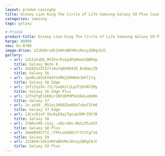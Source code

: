 ```yaml
---
layout: produk-casinghp
title: Disney Lion King The Circle of Life Samsung Galaxy S9 Plus Case
categories: samsung
tags: galaxy

# Produk
product-title: Disney Lion King The Circle of Life Samsung Galaxy S9 Plus Case
harga: 90000
sku: hn-0788
image-drive: 1ZiW10rsOk1VWYaBOVMx1RnzyZQRgC6JC
gallery:
  - url: 12GIohzDE_MVZVerRibg4PpK6ek3QBRXp
    title: Galaxy Note 8
  - url: 1m2AZso3TI2lsAufq6b0O4ZO_BvBqwjZ9
    title: Galaxy S6
  - url: 1peDLu6CGEY04YnVMHjGKRDmkJbP7jlq_
    title: Galaxy S6 Edge
  - url: 1VfiTq1Xb-72L7zwQkSlZLpZT2bYN7ZMy
    title: Galaxy S6 Edge Plus
  - url: 1Zfn3fgE1kKBir1NFdOPHPb2UAaLaQmRm
    title: Galaxy S7
  - url: 1n-azU0__R52oi309OZkwRDaTvbwfIFm0
    title: Galaxy S7 Edge
  - url: 13CxcRjsP-Ibc6yEAqiTgtuQJOMrI9CYB
    title: Galaxy S8
  - url: 1YARvvMV-zIaj_-vDzrUDu-BmtLP5sXGT
    title: Galaxy S8 Plus
  - url: 1mmUR992fTZ_rTPhLaGGRDCYr1t7Cgfi6
    title: Galaxy S9
  - url: 1ZiW10rsOk1VWYaBOVMx1RnzyZQRgC6JC
    title: Galaxy S9 Plus
---
```

